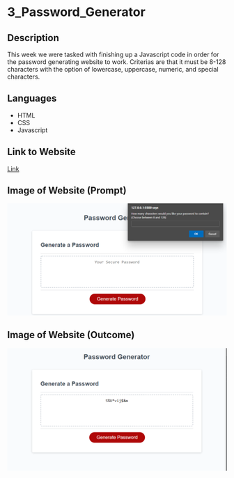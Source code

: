# 3_Password_Generator

## Description
This week we were tasked with finishing up a Javascript code in order for the password generating website to work. Criterias are that it must be 8-128 characters with the option of lowercase, uppercase, numeric, and special characters.

## Languages
* HTML
* CSS
* Javascript

## Link to Website
[Link](https://crestatic.github.io/3_Password_Generator/)

## Image of Website (Prompt)
![alttext](./assets/prompt.PNG)

## Image of Website (Outcome)
![alttext](./assets/Outcome.PNG)